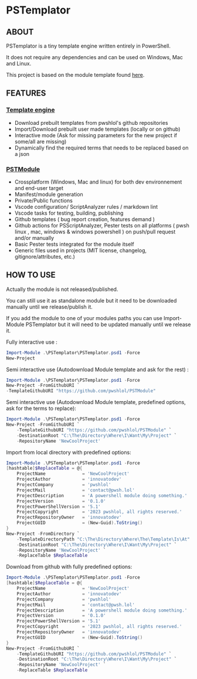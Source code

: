 # PSTemplator

## ABOUT

PSTemplator is a tiny template engine written entirely in PowerShell.

It does not require any dependencies and can be used on Windows, Mac and Linux.

This project is based on the module template found [here](https://github.com/pwshlol/PSTModule).

## FEATURES

### [Template engine](https://github.com/pwshlol/PSTemplator)

- Download prebuilt templates from pwshlol's github repositories
- Import/Download prebuilt user made templates (locally or on github)
- Interactive mode (Ask for missing parameters for the new project if some/all are missing)
- Dynamically find the required terms that needs to be replaced based on a json

### [PSTModule](https://github.com/pwshlol/PSTModule)

- Crossplatform (Windows, Mac and linux) for both dev environnement and end-user target
- Manifest/module generation
- Private/Public functions
- Vscode configuration/ ScriptAnalyzer rules / markdown lint
- Vscode tasks for testing, building, publishing
- Github templates ( bug report creation, features demand )
- Github actions for PSScriptAnalyzer, Pester tests on all platforms ( pwsh linux , mac, windows & windows powershell ) on push/pull request and/or manually
- Basic Pester tests integrated for the module itself
- Generic files used in projects (MIT license, changelog, gitignore/attributes, etc.)

## HOW TO USE

Actually the module is not released/published.

You can still use it as standalone module but it need to be downloaded manually until we release/publish it.

If you add the module to one of your modules paths you can use Import-Module PSTemplator but it will need to be updated manually until we release it.

Fully interactive use :

```powershell
Import-Module .\PSTemplator\PSTemplator.psd1 -Force
New-Project
```

Semi interactive use (Autodownload Module template and ask for the rest) :

```powershell
Import-Module .\PSTemplator\PSTemplator.psd1 -Force
New-Project -FromGithubURI `
-TemplateGithubURI "https://github.com/pwshlol/PSTModule"
```

Semi interactive use (Autodownload Module template, predefined options, ask for the terms to replace):

```powershell
Import-Module .\PSTemplator\PSTemplator.psd1 -Force
New-Project -FromGithubURI `
    -TemplateGithubURI "https://github.com/pwshlol/PSTModule" `
    -DestinationRoot "C:\The\Directory\Where\I\Want\My\Project" `
    -RepositoryName 'NewCoolProject'
```

Import from local directory with predefined options:

```powershell
Import-Module .\PSTemplator\PSTemplator.psd1 -Force
[hashtable]$ReplaceTable = @{
    ProjectName              = 'NewCoolProject'
    ProjectAuthor            = 'innovatodev'
    ProjectCompany           = 'pwshlol'
    ProjectMail              = 'contact@pwsh.lol'
    ProjectDescription       = 'A powershell module doing something.'
    ProjectVersion           = '0.1.0'
    ProjectPowerShellVersion = '5.1'
    ProjectCopyright         = '2023 pwshlol, all rights reserved.'
    ProjectRepositoryOwner   = 'innovatodev'
    ProjectGUID              = (New-Guid).ToString()
}
New-Project -FromDirectory `
    -TemplateDirectoryPath "C:\The\Directory\Where\The\Template\Is\At" `
    -DestinationRoot "C:\The\Directory\Where\I\Want\My\Project" `
    -RepositoryName 'NewCoolProject' `
    -ReplaceTable $ReplaceTable
```

Download from github with fully predefined options:

```powershell
Import-Module .\PSTemplator\PSTemplator.psd1 -Force
[hashtable]$ReplaceTable = @{
    ProjectName              = 'NewCoolProject'
    ProjectAuthor            = 'innovatodev'
    ProjectCompany           = 'pwshlol'
    ProjectMail              = 'contact@pwsh.lol'
    ProjectDescription       = 'A powershell module doing something.'
    ProjectVersion           = '0.1.0'
    ProjectPowerShellVersion = '5.1'
    ProjectCopyright         = '2023 pwshlol, all rights reserved.'
    ProjectRepositoryOwner   = 'innovatodev'
    ProjectGUID              = (New-Guid).ToString()
}
New-Project -FromGithubURI `
    -TemplateGithubURI "https://github.com/pwshlol/PSTModule" `
    -DestinationRoot "C:\The\Directory\Where\I\Want\My\Project" `
    -RepositoryName 'NewCoolProject' `
    -ReplaceTable $ReplaceTable
```
